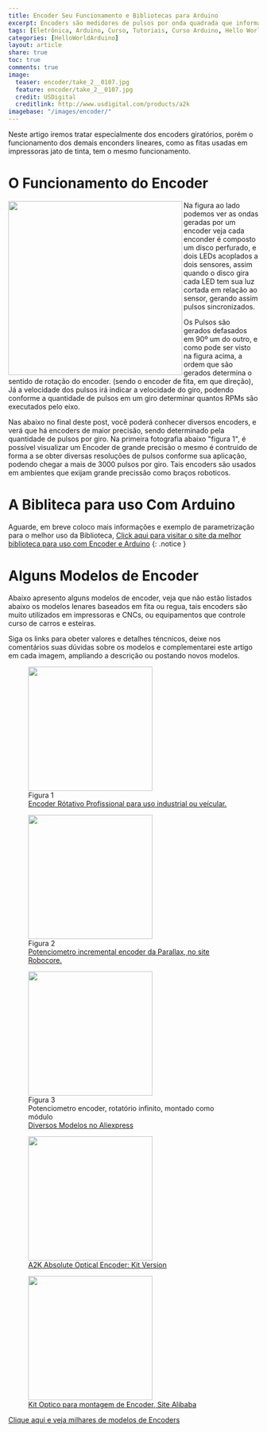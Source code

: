```yaml
---
title: Encoder Seu Funcionamento e Bibliotecas para Arduino
excerpt: Encoders são medidores de pulsos por onda quadrada que informam a direção do giro para um determinado eixo onde está acoplado, sendo amplamente usados em motores, knobs e potenciometros digitais.
tags: [Eletrônica, Arduino, Curso, Tutoriais, Curso Arduino, Hello World Arduino, Encoder, Nível Iniciante, Protocolos, Motores]
categories: [HelloWorldArduino]
layout: article
share: true
toc: true
comments: true
image:
  teaser: encoder/take_2__0107.jpg
  feature: encoder/take_2__0107.jpg
  credit: USDigital
  creditlink: http://www.usdigital.com/products/a2k
imagebase: "/images/encoder/"
---
```


Neste artigo iremos tratar especialmente dos encoders giratórios, porém o funcionamento dos 
demais enconders lineares, como as fitas usadas em impressoras jato de tinta, tem o mesmo 
funcionamento.

# O Funcionamento do Encoder

<img src="{{ site.url }}{{ page.imagebase }}td_libs_Encoder_pos4.png" width="350px" align="left"/>Na 
figura ao lado podemos ver as ondas geradas por um encoder veja cada enconder é composto um disco 
perfurado, e dois LEDs acoplados a dois sensores, assim quando o disco gira cada LED tem sua luz 
cortada em relação ao sensor, gerando assim pulsos sincronizados.

Os Pulsos são gerados defasados em 90º um do outro, e como pode ser visto na figura acima, a ordem
que são gerados determina o sentido de rotação do encoder. (sendo o encoder de fita, em que direção),
Já a velocidade dos pulsos irá indicar a velocidade do giro, podendo conforme a quantidade de pulsos
em um giro determinar quantos RPMs são executados pelo eixo.

Nas abaixo no final deste post, você poderá conhecer diversos encoders, e verá que há encoders de maior
precisão, sendo determinado pela quantidade de pulsos por giro. Na primeira fotografia abaixo "figura 1", 
é possível visualizar um Encoder de grande precisão o mesmo é contruido de forma a se obter diversas
resoluções de pulsos conforme sua aplicação, podendo chegar a mais de 3000 pulsos por giro. Tais encoders
são usados em ambientes que exijam grande precissão como braços roboticos.

# A Bibliteca para uso Com Arduino
Aguarde, em breve coloco mais informações e exemplo de parametrização para o melhor uso da Biblioteca, 
[Click aqui para visitar o site da melhor biblioteca para uso com Encoder e Arduino](http://www.pjrc.com/teensy/td_libs_Encoder.html)
{: .notice }

# Alguns Modelos de Encoder
Abaixo apresento alguns modelos de encoder, veja que não estão listados abaixo os modelos lenares
baseados em fita ou regua, tais encoders são muito utilizados em impressoras e CNCs, ou equipamentos
que controle curso de carros e esteiras.

Siga os links para  obeter valores e detalhes téncnicos, deixe nos comentários suas dúvidas sobre os
 modelos e complementarei este artigo em cada imagem, ampliando a descrição ou postando novos modelos.
 
<figure>
<img src="{{ site.url }}/images/encoder/incremental-rotary-encoders-14277-2359763.jpg" width="250px"/>
<figcaption> Figura 1<br />
<a href="http://www.directindustry.com/prod/ges-group/incremental-rotary-encoders-14277-28194.html">Encoder Rótativo Profissional para uso industrial ou veícular.</a>
</figcaption>
</figure>
<figure>
<img src="{{ site.url }}/images/encoder/parallax-incremental-rotary-encoder-large.jpg" width="250px"/>
<figcaption> Figura 2<br />
<a href="http://www.robotshop.com/en/parallax-incremental-rotary-encoder.html">Potenciometro incremental encoder da Parallax, no site Robocore.</a>
</figcaption>
</figure>
<figure>
<img src="{{ site.url }}/images/encoder/A31-Free-Shipping-1PC-New-font-b-Rotary-b-font-font-b-Encoder-b-font-Module.jpg" width="250px" />
<figcaption> Figura 3<br />
Potenciometro encoder, rotatório infinito, montado como módulo<br />
<a href="http://www.aliexpress.com/cheap/cheap-rotary-encoder.html">Diversos Modelos no Aliexpress</a>
</figcaption>
</figure>
<figure>
<img src="{{ site.url }}/images/encoder/take_2__0107.jpg" width="250px"/>
<figcaption><a href="http://www.usdigital.com/products/a2k">A2K Absolute Optical Encoder: Kit Version</a>
</figcaption>
</figure>

<figure>
<img src="{{ site.url }}/images/encoder/optical_kit_encoder_disc encoder_module.jpg" width="250px"/>
<figcaption>
<a href="http://sensor-china.en.alibaba.com/product/714912193-214329834/optical_kit_encoder_disc_encoder_module.html">Kit Optico para montagem de Encoder, Site Alibaba</a>
</figcaption>
</figure>
<a href="https://www.google.com/search?q=encoder&espv=2&biw=1280&bih=661&source=lnms&tbm=isch&sa=X&ei=oG9KVPWFPJeNNrCOgbAO&ved=0CAYQ_AUoAQ" class="btn-success">Clique aqui e veja milhares de modelos de Encoders</a>
